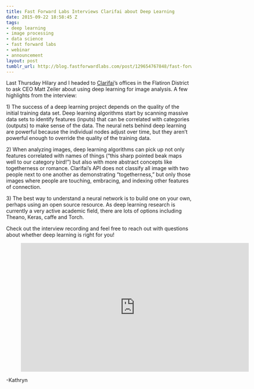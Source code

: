 ```yaml
---
title: Fast Forward Labs Interviews Clarifai about Deep Learning
date: 2015-09-22 18:58:45 Z
tags:
- deep learning
- image processing
- data science
- fast forward labs
- webinar
- announcement
layout: post
tumblr_url: http://blog.fastforwardlabs.com/post/129654767848/fast-forward-labs-interviews-clarifai-about-deep
---
```


<p>Last Thursday Hilary and I headed to <a href="http://clarifai.com">Clarifai</a>’s offices in the Flatiron District to ask CEO Matt Zeiler about using deep learning for image analysis. A few highlights from the interview:</p><p>1) The success of a deep learning project depends on the quality of the initial training data set. Deep learning algorithms start by scanning massive data sets to identify features (inputs) that can be correlated with categories (outputs) to make sense of the data. The neural nets behind deep learning are powerful because the individual nodes adjust over time, but they aren’t powerful enough to override the quality of the training data. </p><p>2) When analyzing images, deep learning algorithms can pick up not only features correlated with names of things (“this sharp pointed beak maps well to our category bird!”) but also with more abstract concepts like togetherness or romance. Clarifai’s API does not classify all image with two people next to one another as demonstrating “togetherness,” but only those images where people are touching, embracing, and indexing other features of connection. </p><p>3) The best way to understand a neural network is to build one on your own, perhaps using an open source resource. As deep learning research is currently a very active academic field, there are lots of options including Theano, Keras, caffe and Torch. </p><p>Check out the interview recording and feel free to reach out with questions about whether deep learning is right for you!</p><figure class="tmblr-embed tmblr-full" data-provider="youtube" data-orig-width="540" data-orig-height="304" data-url="https%3A%2F%2Fwww.youtube.com%2Fwatch%3Fv%3DS1ca8M1QbKQ%26feature%3Dyoutu.be"><iframe width="620" height="350" id="youtube_iframe" src="https://www.youtube.com/embed/S1ca8M1QbKQ?feature=oembed&amp;enablejsapi=1&amp;origin=https://safe.txmblr.com&amp;wmode=opaque" frameborder="0"></iframe></figure><p>-Kathryn </p>
